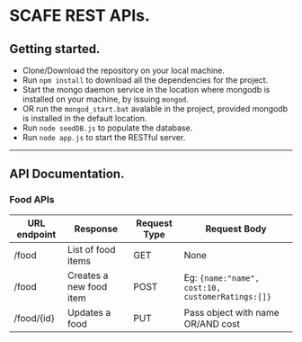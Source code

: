 # SCAFE REST APIs.

## Getting started.
* Clone/Download the repository on your local machine.
* Run `npm install` to download all the dependencies for the project.
* Start the mongo daemon service in the location where mongodb is installed on your machine, by issuing `mongod`.
* OR run the `mongod_start.bat` avalable in the project, provided mongodb is installed in the default location.
* Run `node seedDB.js` to populate the database.
* Run `node app.js` to start the RESTful server.
- - -

## API Documentation. ##

### Food APIs ###

URL endpoint  | Response      | Request Type | Request Body
------------- | ------------- | ------------|-----------
/food  | List of food items  | GET|None
/food  | Creates a new food item  |POST| Eg: `{name:"name", cost:10, customerRatings:[]}`
/food/{id}|Updates a food|PUT| Pass object with name OR/AND cost